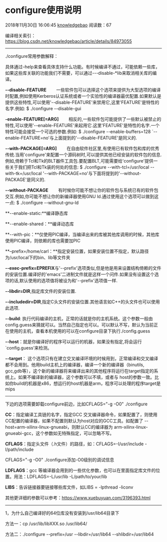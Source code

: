 # configure使用说明

2018年11月30日 16:06:45 [knowledgebao](https://me.csdn.net/knowledgebao) 阅读数：67



编译相关索引：<https://blog.csdn.net/knowledgebao/article/details/84973055>

------

./configure常用参数解释：

具体通过–help来查看具体支持什么功能。有时候编译不通过，可能依赖一些库，如果这些库关联的功能我们不需要，可以通过---disable-*lib来取消相关库的编译。

**--disable-FEATURE**
　　一些软件包可以选择这个选项来提供为大型选项的编译时配置,例如使用Kerberos认证系统或者一个实验性的编译器最优配置.如果默认是提供这些特性,可以使用'--disable-FEATURE'来禁用它,这里'FEATURE'是特性的名字.例如:
$ ./configure --disable-gui

**-enable-FEATURE[=ARG]**
　　相反的,一些软件包可能提供了一些默认被禁止的特性,可以使用'--enable-FEATURE'来起用它.这里'FEATURE'是特性的名字.一个特性可能会接受一个可选的参数.例如:
$ ./configure --enable-buffers=128
`--enable-FEATURE=no'与上面提到的'--disable-FEATURE'是同义的.

**--with-PACKAGE[=ARG]**
　　在自由软件社区里,有使用已有软件包和库的优秀传统.当用'configure'来配置一个源码树时,可以提供其他已经安装的软件包的信息.例如,倚赖于Tcl和Tk的BLT器件工具包.要配置BLT,可能需要给'configure'提供一些关于我们把Tcl和Tk装的何处的信息:
$ ./configure --with-tcl=/usr/local --with-tk=/usr/local
'--with-PACKAGE=no'与下面将提到的'--without-PACKAGE'是同义的.

**--without-PACKAGE**
　　有时候你可能不想让你的软件包与系统已有的软件包交互.例如,你可能不想让你的新编译器使用GNU ld.通过使用这个选项可以做到这一点:
$ ./configure --without-gnu-ld

**--enable-static:**编译静态库

**--enable-shared：**编译动态库

**--with-pic：**仅使用PIC编译，当编译出来的库被其他库调用的时候，其他库使用PIC编译，则依赖的库也需要加PIC

**–prefix=/home/carl：**指定安装位置，如果安装位置不指定，默认路径为/usr/local下的bin、lib等文件夹

**--exec-prefix=EPREFIX**与'--prefix'选项类似,但是他是用来设置结构倚赖的文件的安装位置.编译好的'emacs'二进制文件就是这样一个问件.如果没有设置这个选项的话,默认使用的选项值将被设为和'--prefix'选项值一样.

**--libdir=DIR**,指定库文件的安装位置.

**--includedir=DIR**,指定C头文件的安装位置.其他语言如C++的头文件也可以使用此选项.

**--build**: 执行代码编译的主机，正常的话就是你的主机系统。这个参数一般由config.guess来猜就可以。当然自己指定也可以。可以默认不写，默认为当前正在使用的主机，查看本机使用的可以在configure目录下执行./config.guess

**--host**：就是你编译好的程序可以运行的机器，如果没有指定,将会运行`config.guess’来检测。

**--target**： 这个选项只有在建立交叉编译环境的时候用到，正常编译和交叉编译都不会用到。他用build主机上的编译器，编译一个新的编译器（binutils, gcc,gdb等），这个新的编译器将来编译出来的其他程序将运行在target指定的系统上。如果不编译新的编译器，这个参数可以不填，或者与 host的参数一致。比如你build的机器是x86，想运行的host机器是arm，程序可以处理的程序target是mips

------

下边的选项需要卸载configure前边，比如CFLAGS="-g -O0" ./configure

**CC**：指定编译工具链的名字，指定GCC 交叉编译器命令，如果配置了，则使用CC配置的编译器，如果不配置则默认为host对应的GCC工具。如配置了 --host=arm-xilinx-linux-gnueabi，则默认CC的编译器为 arm-xilinx-linux-gnueabi-gcc，这个参数如无特殊指定，可以忽略不写。

**CFLAGS**：指定头文件（.h文件）的路径，如：CFLAGS=-I/usr/include -I/path/include

CFLAGS="-g -O0" ./configure添加-O0级别的调试信息

**LDFLAGS**：gcc 等编译器会用到的一些优化参数，也可以在里面指定库文件的位置。用法：LDFLAGS=-L/usr/lib -L/path/to/your/lib

**LIBS**：告诉链接器要链接哪些库文件，如LIBS = -lpthread -liconv

其他更详细的参数可以参考：<https://www.xuebuyuan.com/3196393.html>

------

1，为什么自己编译好的64位库没有安装到/usr/lib64目录下

方法一：cp /usr/lib/libXXX.so /usr/lib64/

方法二：./configure --prefix=/usr --libdir=/usr/lib64 --shlibdir=/usr/lib64

 

 

 